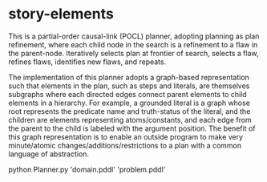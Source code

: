 # story-elements

This is a partial-order causal-link (POCL) planner, adopting planning as plan refinement, where each child node in the
search is a refinement to a flaw in the parent-node. Iteratively selects plan at frontier of search, selects a flaw,
refines flaws, identifies new flaws, and repeats.

The implementation of this planner adopts a graph-based representation such that elements in the plan, such as steps and literals, are themselves subgraphs where each
directed edges connect parent elements to child elements in a hierarchy. For example, a grounded literal is a graph
whose root represents the predicate name and truth-status of the literal, and the children are elements representing
atoms/constants, and each edge from the parent to the child is labeled with the argument position. The benefit of
this graph representation is to enable an outside program to make very minute/atomic changes/additions/restrictions
to a plan with a common language of abstraction.

python Planner.py 'domain.pddl' 'problem.pddl'